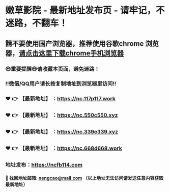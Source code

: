 # 嫩草影院 - 最新地址发布页 - 请牢记，不迷路，不翻车！

## 請不要使用国产浏览器，推荐使用谷歌chrome 浏览器，<a href = "https://www.google.cn/chrome/">请点击这里下载chrome手机浏览器</a>

### :sunglasses:重要提醒:sunglasses:请收藏本页面，避免迷路！
### ‼️微信/QQ用户请长按复制地址到浏览器里访问‼️

### :heart: :point_right: 【最新地址】 ：https://nc.117p117.work
### :heart: :point_right: 【最新地址】 ：https://nc.550c550.xyz
### :heart: :point_right: 【最新地址】 ：https://nc.339e339.xyz
### :heart: :point_right: 【最新地址】 ：https://nc.668d668.work

### 地址发布：https://ncfb114.com

#### :e-mail: __找回地址邮箱: nengcao@mail.com （以上地址无法访问请发送任意内容获取最新地址）__

